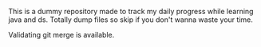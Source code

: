 




This is a dummy repository made to track my daily progress while learning java and ds. Totally dump files so skip if you don't wanna waste your time.

Validating git merge is available.
